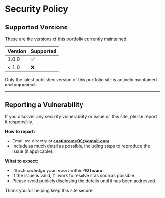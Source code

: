 # Security Policy

## Supported Versions

These are the versions of this portfolio currently maintained.

| Version | Supported          |
| -------- | ------------------ |
| 1.0.0    | :white_check_mark: |
| < 1.0    | :x:                |

Only the latest published version of this portfolio site is actively maintained and supported.

---

## Reporting a Vulnerability

If you discover any security vulnerability or issue on this site, please report it responsibly.

**How to report:**
- Email me directly at **austinrome09@gmail.com**
- Include as much detail as possible, including steps to reproduce the issue (if applicable).

**What to expect:**
- I’ll acknowledge your report within **48 hours**.
- If the issue is valid, I’ll work to resolve it as soon as possible.
- Please avoid publicly disclosing the details until it has been addressed.

Thank you for helping keep this site secure!
